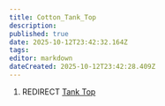 ```yaml
---
title: Cotton_Tank_Top
description: 
published: true
date: 2025-10-12T23:42:32.164Z
tags: 
editor: markdown
dateCreated: 2025-10-12T23:42:28.409Z
---
```


1.  REDIRECT [Tank Top](Tank_Top "wikilink")
